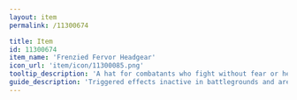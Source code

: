 ```yaml
---
layout: item
permalink: /11300674

title: Item
id: 11300674
item_name: 'Frenzied Fervor Headgear'
icon_url: 'item/icon/11300085.png'
tooltip_description: 'A hat for combatants who fight without fear or hesitation.'
guide_description: 'Triggered effects inactive in battlegrounds and arenas.'
---
```

